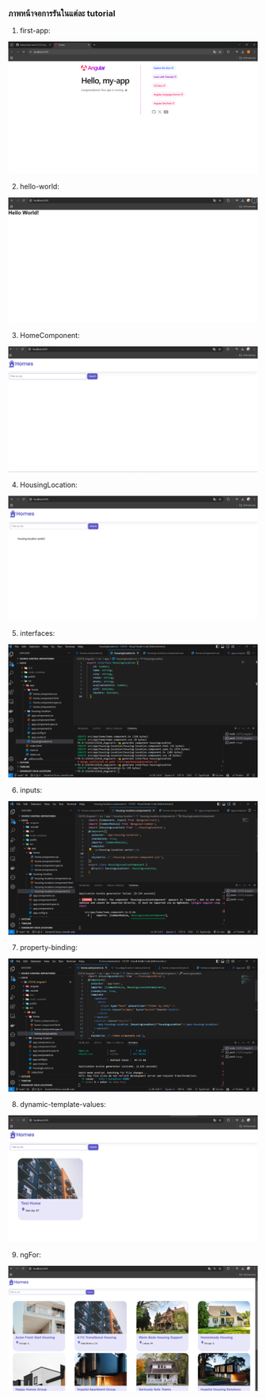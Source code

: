### ภาพหน้าจอการรันในแต่ละ tutorial

1. first-app:

![first-app](https://raw.githubusercontent.com/chaloemchai-beer/Image/refs/heads/main/RunAngular.png)

2. hello-world:

![hello-world](https://raw.githubusercontent.com/chaloemchai-beer/Image/refs/heads/main/Angular/hello-world.png)

3. HomeComponent:

![HomeComponent](https://raw.githubusercontent.com/chaloemchai-beer/Image/refs/heads/main/Angular/HomeComponent.png)

4. HousingLocation:

![HousingLocation](https://raw.githubusercontent.com/chaloemchai-beer/Image/refs/heads/main/Angular/HousingLocation.png)

5. interfaces:

![interfaces](https://raw.githubusercontent.com/chaloemchai-beer/Image/refs/heads/main/Angular/interfaces.png)

6. inputs:

![inputs](https://raw.githubusercontent.com/chaloemchai-beer/Image/refs/heads/main/Angular/inputs.png)

7. property-binding:

![property-binding](https://raw.githubusercontent.com/chaloemchai-beer/Image/refs/heads/main/Angular/property-binding.png)

8. dynamic-template-values:

![dynamic-template-values](https://raw.githubusercontent.com/chaloemchai-beer/Image/refs/heads/main/Angular/dynamic-template-values.png)

9. ngFor:

![ngFor](https://raw.githubusercontent.com/chaloemchai-beer/Image/refs/heads/main/Angular/ngFor.png)